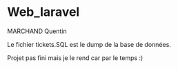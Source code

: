 # Web_laravel

MARCHAND Quentin

Le fichier tickets.SQL est le dump de la base de données.

Projet pas fini mais je le rend car par le temps :)
